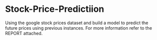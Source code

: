 # Stock-Price-Predictiion
Using the google stock prices dataset and build a model to predict the future prices using previous instances.
For more information refer to the REPORT attached.
